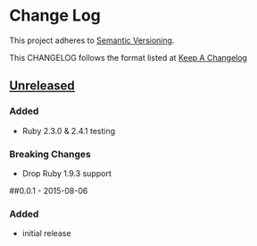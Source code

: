 # Change Log
This project adheres to [Semantic Versioning](http://semver.org/).

This CHANGELOG follows the format listed at [Keep A Changelog](http://keepachangelog.com/)

## [Unreleased]
### Added
- Ruby 2.3.0 & 2.4.1 testing

### Breaking Changes
- Drop Ruby 1.9.3 support

##0.0.1 - 2015-08-06
### Added
- initial release

[Unreleased]: https://github.com/sensu-plugins/sensu-plugins-rethinkdb/compare/0.0.1...HEAD
